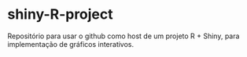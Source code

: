# shiny-R-project
Repositório para usar o github como host de um projeto R + Shiny, para implementação de gráficos interativos.
